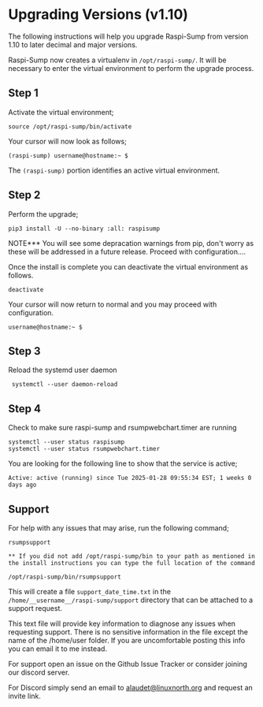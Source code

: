 # Upgrading Versions (v1.10)

The following instructions will help you upgrade Raspi-Sump from version 1.10 to later decimal and major versions.

Raspi-Sump now creates a virtualenv in `/opt/raspi-sump/`.
It will be necessary to enter the virtual environment to perform the upgrade process.

## Step 1

Activate the virtual environment;

    source /opt/raspi-sump/bin/activate

Your cursor will now look as follows;

`(raspi-sump) username@hostname:~ $`

The `(raspi-sump)` portion identifies an active virtual environment.

## Step 2

Perform the upgrade;

    pip3 install -U --no-binary :all: raspisump

NOTE\*\*\* You will see some depracation warnings from pip, don't worry as these will be addressed in a future release. Proceed with configuration....

Once the install is complete you can deactivate the virtual environment as follows.

    deactivate

Your cursor will now return to normal and you may proceed with configuration.

`username@hostname:~ $`

## Step 3

Reload the systemd user daemon

     systemctl --user daemon-reload

## Step 4

Check to make sure raspi-sump and rsumpwebchart.timer are running

    systemctl --user status raspisump
    systemctl --user status rsumpwebchart.timer

You are looking for the following line to show that the service is active;

`Active: active (running) since Tue 2025-01-28 09:55:34 EST; 1 weeks 0 days ago
`

## Support

For help with any issues that may arise, run the following command;

    rsumpsupport

    ** If you did not add /opt/raspi-sump/bin to your path as mentioned in the install instructions you can type the full location of the command

    /opt/raspi-sump/bin/rsumpsupport

This will create a file `support_date_time.txt` in the `/home/__username__/raspi-sump/support` directory that can be attached to a support request.

This text file will provide key information to diagnose any issues when requesting support. There is no sensitive information in the file except the name of the /home/user folder. If you are uncomfortable posting this info you can email it to me instead.

For support open an issue on the Github Issue Tracker or consider joining our discord server.

For Discord simply send an email to alaudet@linuxnorth.org and request an invite link.

